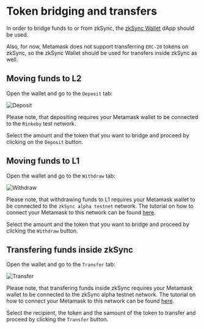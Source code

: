 # Token bridging and transfers

In order to bridge funds to or from zkSync, the [zkSync Wallet](https://zqgai-staging-wallet-v2.zksync.dev/) dApp should be used.

Also, for now, Metamask does not support transferring `ERC-20` tokens on zkSync, so the zkSync Wallet should be used for transfers inside zkSync as well.

## Moving funds to L2

Open the wallet and go to the `Deposit` tab:

![Deposit](/deposit-1.png)

Please note, that depositing requires your Metamask wallet to be connected to the `Rinkeby` test network.

Select the amount and the token that you want to bridge and proceed by clicking on the `Deposit` button.

## Moving funds to L1

Open the wallet and go to the `Withdraw` tab:

![Withdraw](/withdraw-1.png)

Please note, that withdrawing funds to L1 requires your Metamask wallet to be connected to the `zkSync alpha testnet` network. The tutorial on how to connect your Metamask to this network can be found [here](./connecting-to-metamask.md).

Select the amount and the token that you want to bridge and proceed by clicking the `Withdraw` button.

## Transfering funds inside zkSync

Open the wallet and go to the `Transfer` tab:

![Transfer](/transfer-1.png)

Please note, that transfering funds inside zkSync requires your Metamask wallet to be connected to the zkSync alpha testnet network. The tutorial on how to connect your Metamask to this network can be found [here](./connecting-to-metamask.md).

Select the recipient, the token and the samount of the token to transfer and proceed by clicking the `Transfer` button.
